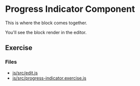 # Progress Indicator Component

This is where the block comes together.

You'll see the block render in the editor.

## Exercise

### Files
- [js/src/edit.js](https://github.com/kienstra/progress-indicator/blob/exercise/3-progress-indicator/js/src/edit.js)
- [js/src/progress-indicator.exercise.js](https://github.com/kienstra/progress-indicator/blob/exercise/3-progress-indicator/js/src/progress-indicator.exercise.js)
